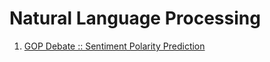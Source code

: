 # Natural Language Processing
1. [GOP Debate :: Sentiment Polarity Prediction](https://github.com/VikingPathak/Jupyter_Notebooks/blob/main/NLP_Twitter_Sentiment_Analysis_GOP_Debate.md)
